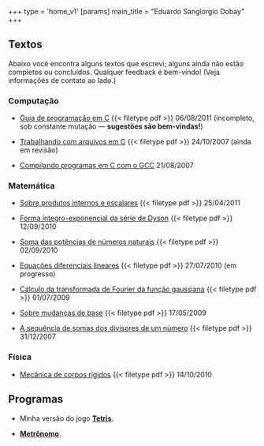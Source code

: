 +++
type = 'home_v1'
[params]
    main_title = "Eduardo Sangiorgio Dobay"
+++

## Textos

Abaixo você encontra alguns textos que escrevi; alguns ainda não estão completos ou concluídos. Qualquer feedback é bem-vindo! (Veja informações de contato ao lado.)

### Computação

- [Guia de programação em C](/c/c.pdf)
    {{< filetype pdf >}}
    <span class="item-meta">06/08/2011 (incompleto, sob constante mutação
       &mdash; <strong>sugestões são bem-vindas!</strong>)</span>

- [Trabalhando com arquivos em C](/c/arquivos.pdf) {{< filetype pdf >}}
    <span class="item-meta">24/10/2007 (ainda em revisão)</span>

- [Compilando programas em C com o GCC](c/gcc.html)
    <span class="item-meta">21/08/2007</span>


### Matemática

- [Sobre produtos internos e escalares](/artigos/prodescalar.pdf) {{< filetype pdf >}}
    <span class="item-meta">25/04/2011</span>

- [Forma íntegro-exponencial da série de Dyson](/artigos/dysoncomut.pdf) {{< filetype pdf >}}
    <span class="item-meta">12/09/2010</span>

- [Soma das potências de números naturais](/artigos/sumpow.pdf) {{< filetype pdf >}}
    <span class="item-meta">02/09/2010</span>

- [Equações diferenciais lineares](/artigos/edo.pdf) {{< filetype pdf >}}
    <span class="item-meta">27/07/2010 (em progresso)</span>

- [Cálculo da transformada de Fourier da função gaussiana](/artigos/intgauss.pdf) {{< filetype pdf >}}
    <span class="item-meta">01/07/2009</span>

- [Sobre mudanças de base](/artigos/mudbase.pdf) {{< filetype pdf >}}
    <span class="item-meta">17/05/2009</span>

- [A sequência de somas dos divisores de um número](/artigos/sequencia.pdf) {{< filetype pdf >}}
    <span class="item-meta">31/12/2007</span>


### Física

- [Mecânica de corpos rígidos](/artigos/rigidos.pdf) {{< filetype pdf >}}
    <span class="item-meta">14/10/2010</span>


## Programas

- Minha versão do jogo **[Tetris](https://github.com/edudobay/tetris-cpp-gtk2/blob/main/README.pt-br.md)**.

- **[Metrônomo](https://github.com/edudobay/metronome-pygtk)**.
